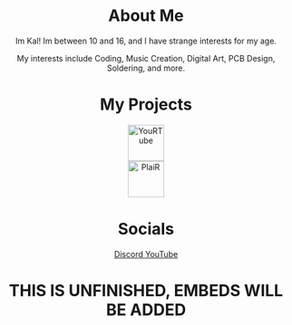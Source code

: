<!-- 
<br>
  <a href="https://github.com/Kalphalus/Kalphalus/readme.md" target="_blank" style="text-decoration: none;">
    <img src="https://github.com/Kalphalus/.github/blob/3868a9411c6c240081f78b27749d373d29c524d2/Other/assets/profile/p1.png" alt="profile" />
  </a>
  -->

<!--
**Kalphalus/Kalphalus** is a ✨ _special_ ✨ repository because its `README.md` (this file) appears on your GitHub profile.

Here are some ideas to get you started:

- 🔭 I’m currently working on ...
- 🌱 I’m currently learning ...
- 👯 I’m looking to collaborate on ...
- 🤔 I’m looking for help with ...
- 💬 Ask me about ...
- 📫 How to reach me: ...
- 😄 Pronouns: ...
- ⚡ Fun fact: ...
-->
<div align="center">
<h1>About Me</h1>
Im Kal! Im between 10 and 16, and I have strange interests for my age.

My interests include Coding, Music Creation, Digital Art, PCB Design, Soldering, and more.

<h1>My Projects</h1>
  <a href="https://github.com/Kalphalus/YouRTube" target="_blank" style="text-decoration: none;">
    <img src="https://github.com/Kalphalus/.github/blob/38c946671c367aa81772ee5ccf8003daa96b1ef8/YouRTube/assets/logo.yourtube.extended.png" height="64" alt="YouRTube" />
  </a>
  <br>
  <a href="https://github.com/Kalphalus/PlaiR" target="_blank" style="text-decoration: none;">
<img src="https://github.com/Kalphalus/.github/blob/b8ac5dd6e74e4610489393dcd229c4eabd90576c/PlaiR/assets/logo.plair.extended.png" height="64" alt="PlaiR" />
  </a>
  
<h1>Socials</h1>
<a href="https://www.discord.com/users/936686654989692928">
Discord
</a><a href="https://www.youtube.com/@Kalphalus">
YouTube
</a>

<h1>THIS IS UNFINISHED, EMBEDS WILL BE ADDED</h1>
</div>
